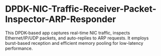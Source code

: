 # DPDK-NIC-Traffic-Receiver-Packet-Inspector-ARP-Responder
This DPDK-based app captures real-time NIC traffic, inspects Ethernet/IP/UDP packets, and auto-replies to ARP requests. It employs burst-based reception and efficient memory pooling for low-latency performance.
